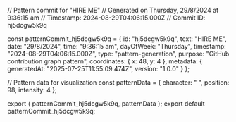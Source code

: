 // Pattern commit for "HIRE ME"
// Generated on Thursday, 29/8/2024 at 9:36:15 am
// Timestamp: 2024-08-29T04:06:15.000Z
// Commit ID: hj5dcgw5k9q

const patternCommit_hj5dcgw5k9q = {
  id: "hj5dcgw5k9q",
  text: "HIRE ME",
  date: "29/8/2024",
  time: "9:36:15 am",
  dayOfWeek: "Thursday",
  timestamp: "2024-08-29T04:06:15.000Z",
  type: "pattern-generation",
  purpose: "GitHub contribution graph pattern",
  coordinates: {
    x: 48,
    y: 4
  },
  metadata: {
    generatedAt: "2025-07-25T11:55:09.474Z",
    version: "1.0.0"
  }
};

// Pattern data for visualization
const patternData = {
  character: " ",
  position: 98,
  intensity: 4
};

export { patternCommit_hj5dcgw5k9q, patternData };
export default patternCommit_hj5dcgw5k9q;
